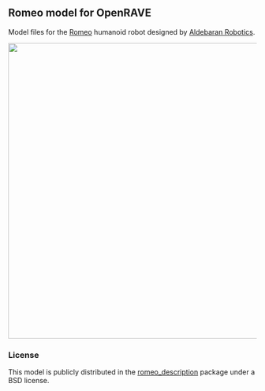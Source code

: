 ## Romeo model for OpenRAVE

Model files for the [Romeo](http://projetromeo.com/) humanoid robot designed by
[Aldebaran Robotics](https://www.ald.softbankrobotics.com/). 

<img src="https://scaron.info/images/openrave/romeo.png" width="600">

### License

This model is publicly distributed in the
[romeo\_description](http://wiki.ros.org/romeo\_description>) package under a
BSD license.
